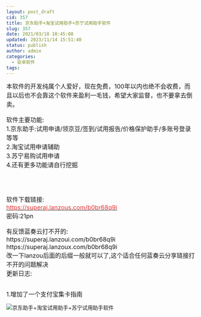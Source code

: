```yaml
---
layout: post_draft
cid: 357
title: 京东助手+淘宝试用助手+苏宁试用助手软件
slug: 357
date: 2021/03/18 10:45:08
updated: 2023/11/14 15:51:40
status: publish
author: admin
categories: 
  - 安卓软件
tags: 
---
```



<div alt="潮男心博客 www.cnx0.com" >
				<span style="font-size:16px;">本软件的开发纯属个人爱好，现在免费，100年以内也绝不会收费，而且以后也不会靠这个软件来盈利一毛钱，希望大家监督，也不要拿去倒卖。</span><br />
<br />
<span style="font-size:16px;">软件主要功能:</span><br />
<span style="font-size:16px;">1.京东助手:试用申请/领京豆/签到/试用报告/价格保护助手/多账号登录等等</span><br />
<span style="font-size:16px;">2.淘宝试用申请辅助</span><br />
<span style="font-size:16px;">3.苏宁易购试用申请</span><br />
<span style="font-size:16px;">4.还有更多功能请自行挖掘</span><br />
<br />
<br />
<br />
<br />
<span style="font-size:16px;">软件下载链接:</span><br />
<a href="https://superaj.lanzous.com/b0br68q9i" target="_blank"><span style="color:#E53333;font-size:16px;">https://superaj.lanzous.com/b0br68q9i</span></a><br />
<span style="font-size:16px;">密码:21pn</span><br />
<br />
<span style="font-size:16px;">有反馈蓝奏云打不开的:</span><br />
<span style="font-size:16px;">https://superaj.lanzoui.com/b0br68q9i</span><br />
<span style="font-size:16px;">https://superaj.lanzoux.com/b0br68q9i</span><br />
<span style="font-size:16px;">改一下lanzou后面的后缀一般就可以了,这个适合任何蓝奏云分享链接打不开的问题解决</span><br />
<span style="font-size:16px;">更新日志:</span><br />
<br />
<p>
	<span style="font-size:16px;">1.增加了一个支付宝集卡指南</span>
</p>
<p>
	<img src="https://www.kjsv.com/download/image/2021/03/17/20210317194648_355207.png" alt="京东助手+淘宝试用助手+苏宁试用助手软件" title="京东助手+淘宝试用助手+苏宁试用助手软件" align="" />
</p>			</div>
			